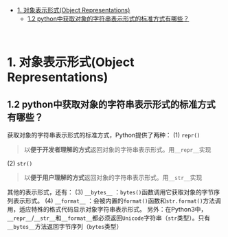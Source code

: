 - [1. 对象表示形式(Object Representations)](#1-对象表示形式object-representations)
  - [1.2 python中获取对象的字符串表示形式的标准方式有哪些？](#12-python中获取对象的字符串表示形式的标准方式有哪些)






&emsp;
&emsp;
&emsp;
# 1. 对象表示形式(Object Representations)
## 1.2 python中获取对象的字符串表示形式的标准方式有哪些？
获取对象的字符串表示形式的标准方式，Python提供了两种：
(1) `repr()`
> 以**便于开发者理解的方式**返回对象的字符串表示形式。用`__repr__`实现
> 
(2) `str()`
> 以**便于用户理解的方式**返回对象的字符串表示形式。用`__str__`实现
> 
其他的表示形式，还有：
(3) `__bytes__` ：`bytes()`函数调用它获取对象的字节序列表示形式。
(4) `__format__` ：会被内置的`format()`函数和`str.format()`方法调用，适应特殊的格式代码显示对象字符串表示形式。
另外：在Python3中，`__repr__`/`__str__`和`__format__`都必须返回`Unicode`字符串（`str`类型）。只有`__bytes__`方法返回字节序列（`bytes`类型）

